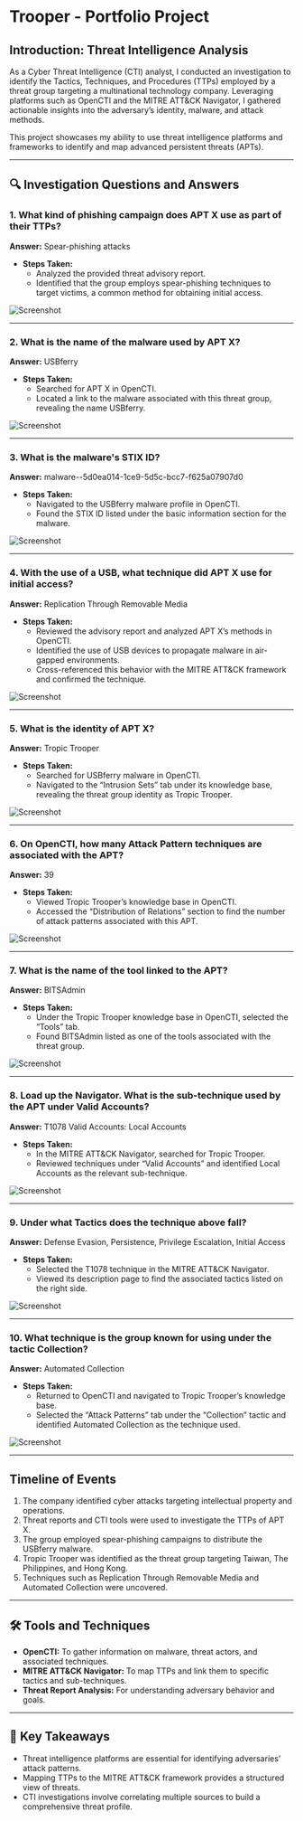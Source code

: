 # Trooper - Portfolio Project  

## Introduction: Threat Intelligence Analysis  
As a Cyber Threat Intelligence (CTI) analyst, I conducted an investigation to identify the Tactics, Techniques, and Procedures (TTPs) employed by a threat group targeting a multinational technology company. Leveraging platforms such as OpenCTI and the MITRE ATT&CK Navigator, I gathered actionable insights into the adversary’s identity, malware, and attack methods.  

This project showcases my ability to use threat intelligence platforms and frameworks to identify and map advanced persistent threats (APTs).  

---

## 🔍 Investigation Questions and Answers  

### 1. **What kind of phishing campaign does APT X use as part of their TTPs?**  
**Answer:** Spear-phishing attacks  
- **Steps Taken:**  
  - Analyzed the provided threat advisory report.  
  - Identified that the group employs spear-phishing techniques to target victims, a common method for obtaining initial access.  

![Screenshot](https://i.imgur.com/w0KnGFH.png)

---

### 2. **What is the name of the malware used by APT X?**  
**Answer:** USBferry  
- **Steps Taken:**  
  - Searched for APT X in OpenCTI.  
  - Located a link to the malware associated with this threat group, revealing the name USBferry.  

![Screenshot](https://i.imgur.com/1Y3JToE.png)

---

### 3. **What is the malware's STIX ID?**  
**Answer:** malware--5d0ea014-1ce9-5d5c-bcc7-f625a07907d0  
- **Steps Taken:**  
  - Navigated to the USBferry malware profile in OpenCTI.  
  - Found the STIX ID listed under the basic information section for the malware.  

![Screenshot](https://i.imgur.com/jYtBdOI.png)

---

### 4. **With the use of a USB, what technique did APT X use for initial access?**  
**Answer:** Replication Through Removable Media  
- **Steps Taken:**  
  - Reviewed the advisory report and analyzed APT X’s methods in OpenCTI.  
  - Identified the use of USB devices to propagate malware in air-gapped environments.  
  - Cross-referenced this behavior with the MITRE ATT&CK framework and confirmed the technique.  

![Screenshot](https://i.imgur.com/QRQDRPp.png)

---

### 5. **What is the identity of APT X?**  
**Answer:** Tropic Trooper  
- **Steps Taken:**  
  - Searched for USBferry malware in OpenCTI.  
  - Navigated to the “Intrusion Sets” tab under its knowledge base, revealing the threat group identity as Tropic Trooper.  

![Screenshot](https://i.imgur.com/GnKoYMz.png)

---

### 6. **On OpenCTI, how many Attack Pattern techniques are associated with the APT?**  
**Answer:** 39  
- **Steps Taken:**  
  - Viewed Tropic Trooper’s knowledge base in OpenCTI.  
  - Accessed the “Distribution of Relations” section to find the number of attack patterns associated with this APT.  

![Screenshot](https://i.imgur.com/DCZjaib.png)

---

### 7. **What is the name of the tool linked to the APT?**  
**Answer:** BITSAdmin  
- **Steps Taken:**  
  - Under the Tropic Trooper knowledge base in OpenCTI, selected the “Tools” tab.  
  - Found BITSAdmin listed as one of the tools associated with the threat group.  

![Screenshot](https://i.imgur.com/HKHQ84K.png)

---

### 8. **Load up the Navigator. What is the sub-technique used by the APT under Valid Accounts?**  
**Answer:** T1078 Valid Accounts: Local Accounts  
- **Steps Taken:**  
  - In the MITRE ATT&CK Navigator, searched for Tropic Trooper.  
  - Reviewed techniques under “Valid Accounts” and identified Local Accounts as the relevant sub-technique.  

![Screenshot](https://i.imgur.com/6y9Bh6b.png)

---

### 9. **Under what Tactics does the technique above fall?**  
**Answer:** Defense Evasion, Persistence, Privilege Escalation, Initial Access  
- **Steps Taken:**  
  - Selected the T1078 technique in the MITRE ATT&CK Navigator.  
  - Viewed its description page to find the associated tactics listed on the right side.  

![Screenshot](https://i.imgur.com/CZKLgfO.png)

---

### 10. **What technique is the group known for using under the tactic Collection?**  
**Answer:** Automated Collection  
- **Steps Taken:**  
  - Returned to OpenCTI and navigated to Tropic Trooper’s knowledge base.  
  - Selected the “Attack Patterns” tab under the “Collection” tactic and identified Automated Collection as the technique used.  

![Screenshot](https://i.imgur.com/SVvFppQ.png)

---

## Timeline of Events  

1. The company identified cyber attacks targeting intellectual property and operations.  
2. Threat reports and CTI tools were used to investigate the TTPs of APT X.  
3. The group employed spear-phishing campaigns to distribute the USBferry malware.  
4. Tropic Trooper was identified as the threat group targeting Taiwan, The Philippines, and Hong Kong.  
5. Techniques such as Replication Through Removable Media and Automated Collection were uncovered.  

---

## 🛠️ Tools and Techniques  

- **OpenCTI:** To gather information on malware, threat actors, and associated techniques.  
- **MITRE ATT&CK Navigator:** To map TTPs and link them to specific tactics and sub-techniques.  
- **Threat Report Analysis:** For understanding adversary behavior and goals.  

---

## 🧠 Key Takeaways  

- Threat intelligence platforms are essential for identifying adversaries’ attack patterns.  
- Mapping TTPs to the MITRE ATT&CK framework provides a structured view of threats.  
- CTI investigations involve correlating multiple sources to build a comprehensive threat profile.  
